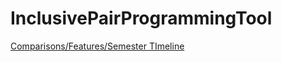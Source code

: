 # InclusivePairProgrammingTool

[Comparisons/Features/Semester TImeline](https://github.com/shandlermason/InclusivePairProgrammingTool/blob/main/Tasks_Timeline.md)
